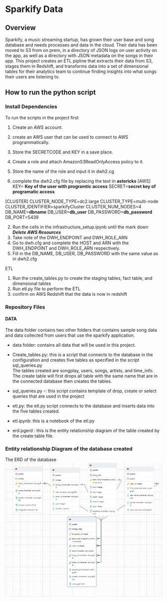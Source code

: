 # Sparkify Data
## Overview
Sparkify, a music streaming startup, has grown their user base and song database and needs processes and data in the cloud. Their data has been moved to S3 from on prem, in a directory of JSON logs on user activity on the app, as well as a directory with JSON metadata on the songs in their app.
This project creates an ETL pipline that extracts their data from S3, stages them in Redshift, and transforms data into a set of dimensional tables for their analytics team to continue finding insights into what songs their users are listening to.
## How to run the python script
### Install Dependencies
To run the scripts in the project first 
1. Create an AWS account.
2. create an AWS user that can be used to connect to AWS programmatically.
3. Store the SECRETCODE and KEY in a save place.
4. Create a role and attach AmazonS3ReadOnlyAccess policy to it.
5. Store the name of the role and input it in dwh2.cg

1. complete the dwh2.cfg file by replacing the text in **astericks**
[AWS]
KEY= **Key of the user with programtic access**
SECRET=**secret key of programatic access**

[CLUSTER]
CLUSTER_NODE_TYPE=dc2.large
CLUSTER_TYPE=multi-node
CLUSTER_IDENTIFIER=sparkifyCluster
CLUSTER_NUM_NODES=4
DB_NAME=**dbname**
DB_USER=**db_user**
DB_PASSWORD=**db_password**
DB_PORT=5439

2. Run the cells in the infrastructure_setup.ipynb until the mark down  ***Delete AWS Resources***
3. Take note of the DWH_ENDPOINT and DWH_ROLE_ARN
4. Go to dwh.cfg and complete the HOST and ARN with the DWH_ENDPOINT and DWH_ROLE_ARN respectively.
5. Fill in the DB_NAME, DB_USER, DB_PASSWORD with the same value as in dwh2.cfg

ETL
1. Run the create_tables.py to create the staging tables, fact table, and dimensional tables
2. Run etl.py file to perform the ETL
3. confirm on AWS Redshift that the data is now in redshift


### Repository Files

#### DATA
The data folder contains two other folders that contains sample song data and data collected from users that use the sparkify application.

- data folder: contains all data that will be used in this project.
- Create_tables.py: this is a script that connects to the database in the configuration and creates five tables as specified in the script sql_queries.py </br>
The tables created are songplay, users, songs, artists, and time_info.
The create table will first drops all table with the same name that are in the connected database then creates the tables.

- sql_queries.py -: this script contains template of drop, create or select queries that are used in the project

- etl.py: the etl.py script connects to the database and inserts data into the five tables created.
- etl.ipynb: this is a notebook of the etl.py
- erd.pgerd : this is the entity relationship diagram of the table created by the create table file.

### Entity relationship Diagram of the database created

The ERD of the database
<img src="erd.png" alt="ERD" style="float: left; margin-right: 10px;" />
